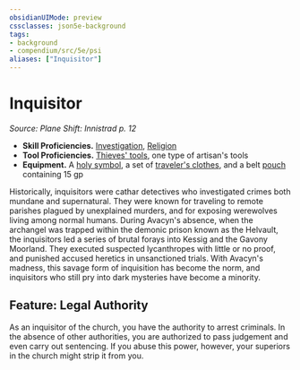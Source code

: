 ```yaml
---
obsidianUIMode: preview
cssclasses: json5e-background
tags:
- background
- compendium/src/5e/psi
aliases: ["Inquisitor"]
---
```

# Inquisitor
*Source: Plane Shift: Innistrad p. 12*  

- **Skill Proficiencies.** [Investigation](2-Mechanics/CLI/rules/skills.md#Investigation), [Religion](2-Mechanics/CLI/rules/skills.md#Religion)  
- **Tool Proficiencies.** [Thieves' tools](2-Mechanics/CLI/items/thieves-tools.md), one type of artisan's tools  
- **Equipment.** A [holy symbol](2-Mechanics/CLI/items/holy-symbol.md), a set of [traveler's clothes](2-Mechanics/CLI/items/travelers-clothes.md), and a belt [pouch](2-Mechanics/CLI/items/pouch.md) containing 15 gp  

Historically, inquisitors were cathar detectives who investigated crimes both mundane and supernatural. They were known for traveling to remote parishes plagued by unexplained murders, and for exposing werewolves living among normal humans. During Avacyn's absence, when the archangel was trapped within the demonic prison known as the Helvault, the inquisitors led a series of brutal forays into Kessig and the Gavony Moorland. They executed suspected lycanthropes with little or no proof, and punished accused heretics in unsanctioned trials. With Avacyn's madness, this savage form of inquisition has become the norm, and inquisitors who still pry into dark mysteries have become a minority.

## Feature: Legal Authority

As an inquisitor of the church, you have the authority to arrest criminals. In the absence of other authorities, you are authorized to pass judgement and even carry out sentencing. If you abuse this power, however, your superiors in the church might strip it from you.